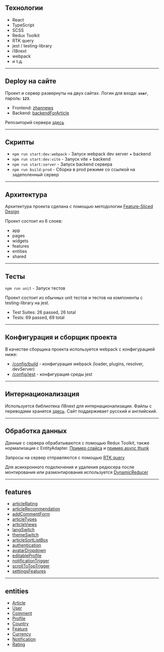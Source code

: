 ## Технологии

- React
- TypeScript
- SCSS
- Redux Toolkit
- RTK query
- jest / testing-library
- i18next
- webpack
- и т.д.

---

## Deploy на сайте

Проект и сервер развернуты на двух сайтах. Логин для входа: **`user`**, пароль: **`123`**.

- Frontend: [zhannews](https://zhannews.netlify.app/)
- Backend: [backendForArticle](https://backend-for-articles.vercel.app/)

Репозиторий сервера [здесь](https://github.com/meirzhhan/dbForArticleReact)

---

## Скрипты

- `npm run start:dev:webpack` - Запуск webpack dev server + backend
- `npm run start:dev:vite` - Запуск vite + backend
- `npm run start:server` - Запуск backend сервера
- `npm run build:prod` - Сборка в prod режиме со ссылкой на задеполенный сервер

---

## Архитектура

Архитектура проекта сделана с помощью методологии [Feature-Sliced Design](https://feature-sliced.design/ru/docs/get-started/overview)

Проект состоит из 6 слоев:

- app
- pages
- widgets
- features
- entities
- shared

---

## Тесты

`npm run unit` - Запуск тестов

Проект состоит из обычных unit тестов и тестов на компоненты с testing-library на jest.

- Test Suites: 26 passed, 26 total
- Tests: 69 passed, 69 total

---

## Конфигурация и сборщик проекта

В качестве сборщика проекта используется webpack c конфигурацией ниже:

- [/config/build](/config/build) - конфигурация webpack (loader, plugins, resolver, devServer)
- [/config/jest](/config/jest) - конфигурация среды jest

---

## Интернационализация

Используется библиотека i18next для интернационализации.
Файлы с переводами хранятся [здесь](/public/locales).
Сайт поддерживает русский и английский.

---

## Обработка данных

Данные с сервера обрабатываются с помощью Redux Toolkit, также нормализация с EntityAdapter. [Пример слайса](/src/pages/ArticlesPage/model/slices/articlesPageSlice.ts) и [пример async thunk](/src/features/editableProfile/model/services/updateProfileData/updateProfileData.ts)

Запросы на сервер отправляются с помощью [RTK query](/src/shared/api/rtkApi.ts)

Для асинхронного подключения и удаления редюсера после монтирования или размонтирования используется
[DynamicReducer](/src/shared/lib/components/DynamicReducer/DynamicReducer.tsx)

---

## features

- [articleRating](/src/features/articleRating)
- [articleRecommendation](/src/features/articleRecommendation)
- [addCommentForm](/src/features/addCommentForm)
- [articleTypes](/src/features/articleTypes)
- [articleViews](/src/features/articleViews)
- [langSwitch](/src/features/langSwitch)
- [themeSwitch](/src/features/themeSwitch)
- [articleSortListBox](/src/features/articleSortListBox)
- [authentication](/src/features/authentication)
- [avatarDropdown](/src/features/avatarDropdown)
- [editableProfile](/src/features/editableProfile)
- [notificationTrigger](/src/features/notificationTrigger)
- [scrollToTopTrigger](/src/features/scrollToTopTrigger)
- [settingsFeatures](/src/features/settingsFeatures)

<!-- ## <a name="test_test">Сущности (entities)</a> -->

<!-- <details name="entities"> -->
 <!-- <summary name="entities">entities</summary> -->

---

## entities

- [Article](/src/entities/Article)
- [User](/src/entities/User)
- [Comment](/src/entities/Comment)
- [Profile](/src/entities/Profile)
- [Country](/src/entities/Country)
- [Feature](/src/entities/Feature)
- [Currency](/src/entities/Currency)
- [Notification](/src/entities/Notification)
- [Rating](/src/entities/Rating)
<!-- </details> -->
